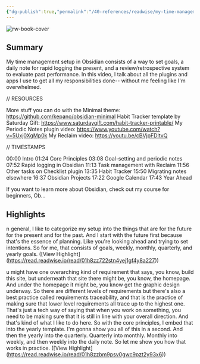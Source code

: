 ```yaml
---
{"dg-publish":true,"permalink":"/40-references/readwise/my-time-management-setup-in-obsidian/","tags":["rw/articles"]}
---
```


![rw-book-cover](https://i.ytimg.com/vi/V3-A6j17KsI/maxresdefault.jpg)

## Summary

My time management setup in Obsidian consists of a way to set goals, a daily note for rapid logging the present, and a review/retrospective system to evaluate past performance. In this video, I talk about all the plugins and apps I use to get all my responsibilities done-- without me feeling like I'm overwhelmed.

// RESOURCES

More stuff you can do with the Minimal theme: https://github.com/kepano/obsidian-minimal
Habit Tracker template by Saturday Gift: https://www.saturdaygift.com/habit-tracker-printable/
My Periodic Notes plugin video: https://www.youtube.com/watch?v=5Uxj0XgMp0k
My Reclaim video: https://youtu.be/cBVjpFDltvQ

// TIMESTAMPS

00:00 Intro
01:24 Core Principles
03:08 Goal-setting and periodic notes
07:52 Rapid logging in Obsidian
11:13 Task management with Reclaim
11:56 Other tasks on Checklist plugin
13:35 Habit Tracker
15:50 Migrating notes elsewhere
16:37 Obsidian Projects
17:22 Google Calendar
17:43 Year Ahead



If you want to learn more about Obsidian, check out my course for beginners, Ob...

## Highlights

n general, I like to categorize my setup
into the things that are for the future for the present and for the past. And I start with the future first because that's the essence of planning. Like you're looking ahead and trying to set intentions. So for me, that consists of goals, weekly, monthly, quarterly, and yearly goals. ([View Highlight] (https://read.readwise.io/read/01h8zz722stn4yej1gf4y8a227))


u might have one overarching kind of requirement that says, you know, build this site, but underneath that site there might be, you know, the homepage. And under the homepage it might be, you know get the graphic design underway. So there are different levels of requirements but there's also a best practice called requirements traceability, and that is the practice of making sure that lower level requirements all trace up to the highest one. That's just a tech way of saying that when you work
on something, you need to be making sure that it is still in line with your overall direction. And that's kind of what I like to do here. So with the core principles, I embed that into the yearly template. I'm gonna show you all of this in a second. And then the yearly into the quarterly. Quarterly into monthly. Monthly into weekly, and then weekly into the daily note. So let me show you how that works in practice. ([View Highlight] (https://read.readwise.io/read/01h8zzbm9psv0gwc9pzt2y93x6))


